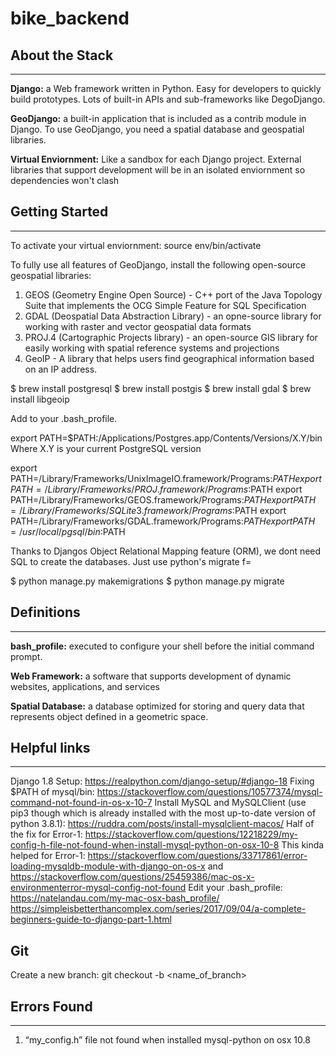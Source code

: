 # bike_backend

## About the Stack
---
**Django:** a Web framework written in Python. Easy for developers to quickly build prototypes. Lots of built-in APIs and sub-frameworks like DegoDjango.

**GeoDjango:** a built-in application that is included as a contrib module in Django. To use GeoDjango, you need a spatial database and geospatial libraries.

**Virtual Enviornment:** Like a sandbox for each Django project. External libraries that support development will be in an isolated enviornment so dependencies won't clash


## Getting Started
---

To activate your virtual enviornment: source env/bin/activate

To fully use all features of GeoDjango, install the following open-source geospatial libraries:
1. GEOS (Geometry Engine Open Source) - C++ port of the Java Topology Suite that implements the OCG Simple Feature for SQL Specification
2. GDAL (Deospatial Data Abstraction Library) - an opne-source library for working with raster and vector geospatial data formats
3. PROJ.4 (Cartographic Projects library) - an open-source GIS library for easily working with spatial reference systems and projections
4. GeoIP - A library that helps users find geographical information based on an IP address.

$ brew install postgresql
$ brew install postgis
$ brew install gdal
$ brew install libgeoip

Add to your .bash_profile. 

export PATH=$PATH:/Applications/Postgres.app/Contents/Versions/X.Y/bin
    Where X.Y is your current PostgreSQL version

export PATH=/Library/Frameworks/UnixImageIO.framework/Programs:$PATH
export PATH=/Library/Frameworks/PROJ.framework/Programs:$PATH
export PATH=/Library/Frameworks/GEOS.framework/Programs:$PATH
export PATH=/Library/Frameworks/SQLite3.framework/Programs:$PATH
export PATH=/Library/Frameworks/GDAL.framework/Programs:$PATH
export PATH=/usr/local/pgsql/bin:$PATH

Thanks to Djangos Object Relational Mapping feature (ORM), we dont need SQL to create the databases. Just use python's migrate f=

$ python manage.py makemigrations
$ python manage.py migrate

## Definitions
---
**bash_profile:**  executed to configure your shell before the initial command prompt.

**Web Framework:** a software that supports development of dynamic websites, applications, and services

**Spatial Database:** a database optimized for storing and query data that represents object defined in a geometric space. 

## Helpful links
---
Django 1.8 Setup: https://realpython.com/django-setup/#django-18
Fixing $PATH of mysql/bin: https://stackoverflow.com/questions/10577374/mysql-command-not-found-in-os-x-10-7
Install MySQL and MySQLClient (use pip3 though which is already installed with the most up-to-date version of python 3.8.1): https://ruddra.com/posts/install-mysqlclient-macos/
Half of the fix for Error-1: https://stackoverflow.com/questions/12218229/my-config-h-file-not-found-when-install-mysql-python-on-osx-10-8
This kinda helped for Error-1: https://stackoverflow.com/questions/33717861/error-loading-mysqldb-module-with-django-on-os-x and https://stackoverflow.com/questions/25459386/mac-os-x-environmenterror-mysql-config-not-found
Edit your .bash_profile: https://natelandau.com/my-mac-osx-bash_profile/
https://simpleisbetterthancomplex.com/series/2017/09/04/a-complete-beginners-guide-to-django-part-1.html

## Git
Create a new branch: git checkout -b <name_of_branch>

## Errors Found
---
1. “my_config.h” file not found when installed mysql-python on osx 10.8